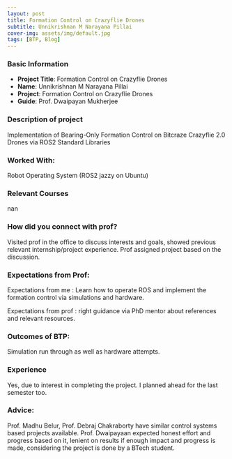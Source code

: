 ```yaml
---
layout: post
title: Formation Control on Crazyflie Drones
subtitle: Unnikrishnan M Narayana Pillai
cover-img: assets/img/default.jpg
tags: [BTP, Blog]
---
```


### Basic Information

- **Project Title**: Formation Control on Crazyflie Drones
- **Name**: Unnikrishnan M Narayana Pillai
- **Project**: Formation Control on Crazyflie Drones
- **Guide**: Prof. Dwaipayan Mukherjee

### Description of project

Implementation of Bearing-Only Formation Control on Bitcraze Crazyflie 2.0 Drones via ROS2 Standard Libraries

### Worked With:

Robot Operating System (ROS2 jazzy on Ubuntu)

### Relevant Courses

nan

### How did you connect with prof?

Visited prof in the office to discuss interests and goals, showed previous relevant internship/project experience. Prof assigned project based on the discussion.

### Expectations from Prof:

Expectations from me : Learn how to operate ROS and implement the formation control via simulations and hardware.

Expectations from prof : right guidance via PhD mentor about references and relevant resources.

### Outcomes of BTP:

Simulation run through as well as hardware attempts.

### Experience

Yes, due to interest in completing the project. I planned ahead for the last semester too.

### Advice:

Prof. Madhu Belur, Prof. Debraj Chakraborty have similar control systems based projects available. Prof. Dwaipayaan expected honest effort and progress based on it, lenient on results if enough impact and progress is made, considering the project is done by a BTech student.
